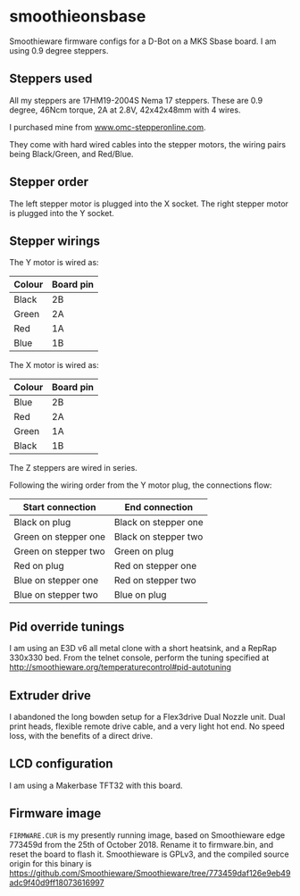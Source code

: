# smoothieonsbase
Smoothieware firmware configs for a D-Bot on a MKS Sbase board. I am using 0.9 degree steppers.

## Steppers used

All my steppers are 17HM19-2004S Nema 17 steppers. These are 0.9 degree, 46Ncm torque, 2A at 2.8V, 42x42x48mm with 4 wires.

I purchased mine from www.omc-stepperonline.com.

They come with hard wired cables into the stepper motors, the wiring pairs being Black/Green, and Red/Blue.

## Stepper order

The left stepper motor is plugged into the X socket.
The right stepper motor is plugged into the Y socket.

## Stepper wirings

The Y motor is wired as:

| Colour | Board pin |
| ------ | --------- |
| Black | 2B |
| Green | 2A |
| Red | 1A |
| Blue | 1B |

The X motor is wired as:

| Colour | Board pin |
| ------ | --------- |
| Blue | 2B |
| Red | 2A |
| Green | 1A |
| Black | 1B |

The Z steppers are wired in series.

Following the wiring order from the Y motor plug, the connections flow:

| Start connection | End connection |
| ---------------- | -------------- |
| Black on plug | Black on stepper one |
| Green on stepper one | Black on stepper two |
| Green on stepper two | Green on plug |
| Red on plug | Red on stepper one |
| Blue on stepper one | Red on stepper two |
| Blue on stepper two | Blue on plug |

## Pid override tunings

I am using an E3D v6 all metal clone with a short heatsink, and a RepRap 330x330 bed. From the telnet console, perform the tuning specified at http://smoothieware.org/temperaturecontrol#pid-autotuning

## Extruder drive

I abandoned the long bowden setup for a Flex3drive Dual Nozzle unit. Dual print heads, flexible remote drive cable, and a very light hot end. No speed loss, with the benefits of a direct drive. 

## LCD configuration

I am using a Makerbase TFT32 with this board.

## Firmware image

`FIRMWARE.CUR` is my presently running image, based on Smoothieware edge 773459d from the 25th of October 2018. Rename it to firmware.bin, and reset the board to flash it. Smoothieware is GPLv3, and the compiled source origin for this binary is https://github.com/Smoothieware/Smoothieware/tree/773459daf126e9eb49adc9f40d9ff18073616997 
